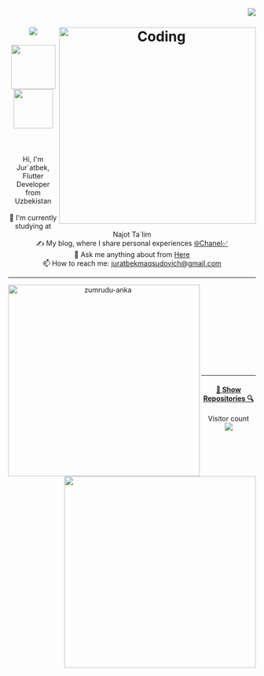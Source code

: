 <img align="right" src="https://visitor-badge.laobi.icu/badge?page_id=maqsudovic">

<h1 align="center">
  <a href="https://git.io/typing-svg">
    <img src="https://readme-typing-svg.herokuapp.com/?lines=Hi,+There!+👋;This+is+Jur`atbek👨‍💻&center=true&size=30">
  </a>
  
  <img align="right" alt="Coding" width="400" src="https://giffiles.alphacoders.com/156/15675.gif">
</h1>

<h5 align="center">
 <a href="https://www.instagram.com/_maksudov1c_me/" title="Instagram"><img width="90" src="https://img.shields.io/badge/instagram-%23E4405F.svg?style=for-the-badge&logo=Instagram&logoColor=white"></a>
 <a href="https://t.me/jmINCIDE" title="Telegram"><img width="80" src="https://img.shields.io/badge/Telegram-2CA5E0?style=for-the-badge&logo=telegram&logoColor=white"></a>
</h5>
<br>
<p align="center">
  Hi, I'm Jur`atbek, Flutter Developer from Uzbekistan
  <br>
  <br>
  🔬 I'm currently studying at Najot Ta`lim
  <br>
  ✍️ My blog, where I share personal experiences <a href="https://t.me/juratbeks_blog">🌐Chanel✅</a>
  <br>
  💬 Ask me anything about from <a href="juratbekmaqsudovich@gmail.com" title="Issues">Here</a>
  <br>
  📫 How to reach me: <a href="mailto: juratbekmaqsudovich@gmail.com">juratbekmaqsudovich@gmail.com</a>
</p>

<hr>
<p align=center>
  <div align=center>
    <a href="https://github.com/denvercoder1/github-readme-streak-stats" title="Go to Source">
      <img align="left" width=390 src="https://github-readme-streak-stats.herokuapp.com/?user=nodirbek004&theme=react&border=61dafb&hide_border=true" alt="zumrudu-anka" />
    </a>
    <a href="https://github.com/anuraghazra/github-readme-stats" title="Go to Source">
      <img align="right" width=390 src="https://github-readme-stats.vercel.app/api?username=maqsudovich&show_icons=true&theme=react&border_color=61dafb&hide_border=true" />
    </a>
  </div>
  <br><br><br><br><br><br><br><br><br>
  <br>
</p>

<hr>
<h4 align="center">
  <a href="https://github.com/maqsudovic?tab=repositories" title="Show Repositories">🔎 Show Repositories 🔍</a>
</h4>
<p align="center"> 
  Visitor count<br>
  <img src="https://profile-counter.glitch.me/Juratbek/count.svg" />
</p>
